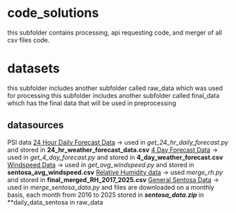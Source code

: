 # code_solutions
this subfolder contains processing, api requesting code, and merger of all csv files code.

# datasets
this subfolder includes another subfolder called raw_data which was used for processing
this subfolder includes another subfolder called final_data which has the final data that will be used in preprocessing

## datasources
PSI data
[24 Hour Daily Forecast Data](https://data.gov.sg/datasets/d_ce2eb1e307bda31993c533285834ef2b/view) -> used in *get_24_hr_daily_forecast.py* and stored in **24_hr_weather_forecast_data.csv**
[4 Day Forecast Data](https://data.gov.sg/datasets/d_f131f6e343bf8168e4057a04c4326a0a/view) -> used in *get_4_day_forecast.py* and stored in **4_day_weather_forecast.csv**
[Windspeed Data](https://data.gov.sg/datasets/d_7677738484067741bf3b56ab5d69c7e9/view) -> used in *get_avg_windspeed.py* and stored in **sentosa_avg_windspeed.csv**
[Relative Humidity data](https://data.gov.sg/datasets/d_2d3b0c4da128a9a59efca806441e1429/view) -> used *merge_rh.py* and stored in **final_merged_RH_2017_2025.csv**
[General Sentosa Data](https://www.weather.gov.sg/climate-historical-daily/) -> used in *merge_sentosa_data.py* and files are downloaded on a monthly basis, each month from 2016 to 2025 stored in ***sentosa_data.zip*** in **daily_data_sentosa in raw_data